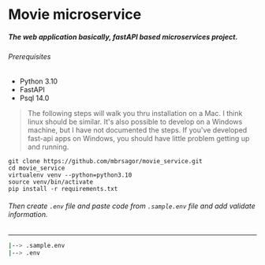 # Movie microservice

##### The web application basically, fastAPI based microservices project.

###### Prerequisites
- Python 3.10
- FastAPI
- Psql 14.0

> The following steps will walk you thru installation on a Mac. I think linux should be similar. It's also possible to develop on a Windows machine, but I have not documented the steps. If you've developed fast-api apps on Windows, you should have little problem getting up and running.

```
git clone https://github.com/mbrsagor/movie_service.git
cd movie_service
virtualenv venv --python=python3.10
source venv/bin/activate
pip install -r requirements.txt
```

###### Then create ``.env`` file and paste code from `.sample.env` file and add validate information.

-------------------------------------------
```bash
|--> .sample.env
|--> .env
```
